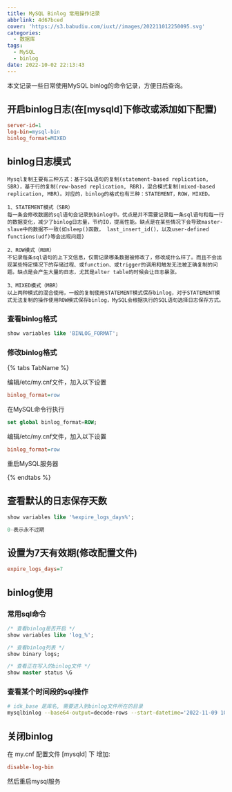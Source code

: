 ```yaml
---
title: MySQL Binlog 常用操作记录
abbrlink: 4d67bced
cover: 'https://s3.babudiu.com/iuxt//images/202211012250095.svg'
categories:
  - 数据库
tags:
  - MySQL
  - binlog
date: 2022-10-02 22:13:43
---
```


本文记录一些日常使用MySQL binlog的命令记录，方便日后查询。

## 开启binlog日志(在[mysqld]下修改或添加如下配置)

```ini
server-id=1
log-bin=mysql-bin
binlog_format=MIXED
```

## binlog日志模式

```text
Mysql复制主要有三种方式：基于SQL语句的复制(statement-based replication, SBR)，基于行的复制(row-based replication, RBR)，混合模式复制(mixed-based replication, MBR)。对应的，binlog的格式也有三种：STATEMENT，ROW，MIXED。

1、STATEMENT模式（SBR）
每一条会修改数据的sql语句会记录到binlog中。优点是并不需要记录每一条sql语句和每一行的数据变化，减少了binlog日志量，节约IO，提高性能。缺点是在某些情况下会导致master-slave中的数据不一致(如sleep()函数， last_insert_id()，以及user-defined functions(udf)等会出现问题)

2、ROW模式（RBR）
不记录每条sql语句的上下文信息，仅需记录哪条数据被修改了，修改成什么样了。而且不会出现某些特定情况下的存储过程、或function、或trigger的调用和触发无法被正确复制的问题。缺点是会产生大量的日志，尤其是alter table的时候会让日志暴涨。

3、MIXED模式（MBR）
以上两种模式的混合使用，一般的复制使用STATEMENT模式保存binlog，对于STATEMENT模式无法复制的操作使用ROW模式保存binlog，MySQL会根据执行的SQL语句选择日志保存方式。
```

### 查看binlog格式

```sql
show variables like 'BINLOG_FORMAT';
```

### 修改binlog格式

{% tabs TabName %}

<!-- tab 不停服务修改 -->
编辑/etc/my.cnf文件，加入以下设置

```ini
binlog_format=row
```

在MySQL命令行执行

```sql
set global binlog_format=ROW;
```

<!-- endtab -->

<!-- tab 停服修改 -->

编辑/etc/my.cnf文件，加入以下设置

```ini
binlog_format=row
```

重启MySQL服务器

<!-- endtab -->

{% endtabs %}

## 查看默认的日志保存天数

```sql
show variables like '%expire_logs_days%';

0-表示永不过期
```

## 设置为7天有效期(修改配置文件)

```ini
expire_logs_days=7
```

## binlog使用

### 常用sql命令

```sql
/* 查看binlog是否开启 */
show variables like 'log_%';

/* 查看binlog列表 */
show binary logs;

/* 查看正在写入的binlog文件 */
show master status \G
```

### 查看某个时间段的sql操作

```bash
# idk_base 是库名, 需要进入到binlog文件所在的目录
mysqlbinlog --base64-output=decode-rows --start-datetime='2022-11-09 10:48:40' --stop-datetime='2022-11-09 10:49:00' -v -d idk_base binlog.000009
```

## 关闭binlog

在 my.cnf 配置文件 [mysqld] 下 增加:

```ini
disable-log-bin
```

然后重启mysql服务
